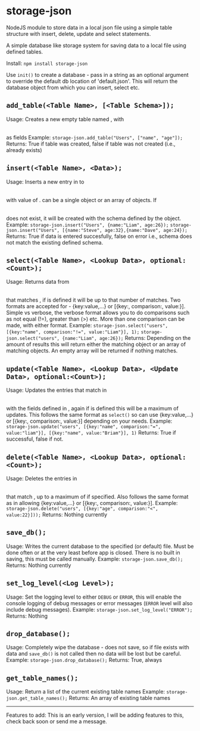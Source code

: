 # storage-json
NodeJS module to store data in a local json file using a simple table structure with insert, delete, update and select statements.

A simple database like storage system for saving data to a local file using defined tables.

Install:
`npm install storage-json`

Use `init()` to create a database - pass in a string as an optional argument to override the default db location of 'default.json'. This will return the database object from which you can insert, select etc.

## `add_table(<Table Name>, [<Table Schema>]);`
Usage:
Creates a new empty table named <Table Name>, with <Table Schema> as fields
Example:
`storage-json.add_table("Users", ["name", "age"]);`
Returns:
True if table was created, false if table was not created (i.e., already exists)
## `insert(<Table Name>, <Data>);`
Usage:
Inserts a new entry in to <Table Name> with value of <Data>. <Data> can be a single object or an array of objects. If <Table Name> does not exist, it will be created with the schema defined by the <Data> object.
Example:
`storage-json.insert("Users", {name:"Liam", age:26});`
`storage-json.insert("Users", [{name:"Steve", age:32},{name:"Dave", age:24});`
Returns:
True if data is entered succesfully, false on error i.e., schema does not match the existing defined schema.
## `select(<Table Name>, <Lookup Data>, optional:<Count>);`
Usage:
Returns data from <Table Name> that matches <Lookup Data>, if <Count> is defined it will be up to that number of matches. Two formats are accepted for <Lookup Data> - {key:value,...} or [{key:<key>, comparison:<comparison>, value:<value>}]. Simple vs verbose, the verbose format allows you to do comparisons such as not equal (!=), greater than (>) etc. More than one comparison can be made, with either format.
Example:
`storage-json.select("users", [{key:"name", comparison:"!=", value:"Liam"}], 1);`
`storage-json.select("users", {name:"Liam", age:26});`
Returns:
Depending on the amount of results this will return either the matching object or an array of matching objects. An empty array will be returned if nothing matches.
## `update(<Table Name>, <Lookup Data>, <Update Data>, optional:<Count>);`
Usage:
Updates the entries that match <Lookup Data> in <Table Name> with the fields defined in <Update Data>, again if <Count> is defined this will be a maximum of <Count> updates. This follows the same format as `select()` so can use {key:value,...} or [{key:<key>, comparison:<comparison>, value:<value>}] depending on your needs.
Example:
`storage-json.update("users", [{key:"name", comparison:"=", value:"liam"}], [{key:"name", value:"Briam"}], 1)`
Returns:
True if successful, false if not.
## `delete(<Table Name>, <Lookup Data>, optional:<Count>);`
Usage:
Deletes the entries in <Table Name> that match <Lookup Data>, up to a maximum of <Count> if specified. Also follows the same format as <insert> in allowing {key:value,...} or [{key:<key>, comparison:<comparison>, value:<value>}].
Example:
`storage-json.delete("users", [{key:"age", comparison:"<", value:22}]));`
Returns:
Nothing currently
## `save_db();`
Usage:
Writes the current database to the specified (or default) file. Must be done often or at the very least before app is closed. There is no built in saving, this must be called manually.
Example:
`storage-json.save_db();`
Returns:
Nothing currently
## `set_log_level(<Log Level>);`
Usage:
Set the logging level to either `DEBUG` or `ERROR`, this will enable the console logging of debug messages or error messages (`ERROR` level will also include debug messages).
Example:
`storage-json.set_log_level("ERROR");`
Returns:
Nothing
## `drop_database();`
Usage:
Completely wipe the database - does not save, so if file exists with data and `save_db()` is not called then no data will be lost but be careful.
Example:
`storage-json.drop_database();`
Returns:
True, always
## `get_table_names();`
Usage:
Return a list of the current existing table names
Example:
`storage-json.get_table_names();`
Returns:
An array of existing table names

------

Features to add:
This is an early version, I will be adding features to this, check back soon or send me a message.
